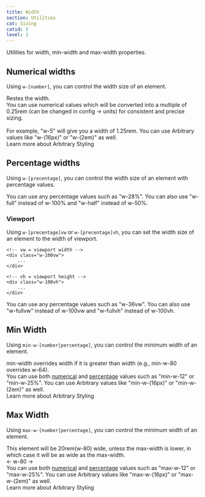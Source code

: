 ```yaml
---
title: Width
section: Utilities
cat: Sizing
catid: 5
level: 1
---
```


Utilities for width, min-width and max-width properties.

## Numerical widths

Using `w-[number]`, you can control the width size of an element.

<utldemo utl="w" :items="['16','32','64','128','auto']" active="16">
    <div class="target-demo h-5 bg-c-primary rounded-md" _="(&.w-auto + div) d-block"></div>
    <div class="h-5 d-none">Restes the width.</div>
</utldemo>

<alert-box type="info">
  <span>
    You can use numerical values which will be converted into a multiple of 0.25rem (can be changed in config → units) for consistent and precise sizing. <br> <br> For example, <span class="text-c-blue font-code">"w-5"</span> will give you a width of 1.25rem.
  </span>
</alert-box>

<s-box color="green:-2">
  <span>
    You can use Arbitrary values like <span class="hl">"w-(16px)"</span> or <span class="hl">"w-(2em)"</span> as well. <br>
    <span class="text-sm text-w-400">Learn more about <nuxt-link to="/docs/guide/arbitrary-styling">Arbitrary Styling</nuxt-link></span>
  </span>
</s-box>

## Percentage widths

Using `w-[precentage]`, you can control the width size of an element with percentage values.

<utldemo utl="w" :items="['25%','33%','50%','66%','75%','100%']" active="25%">
    <div class="p-relative w-full">
        <div class="target-demo h-5 bg-c-primary rounded-md"></div>
        <div class="p-absolute w-full h-5 bg-c-primary[20] top-0 rounded-md"></div>
    </div>
</utldemo>

<alert-box type="info">
  <span>
    You can use any percentage values such as <span class="text-c-blue font-code">"w-28%"</span>.
  </span>
</alert-box>

<alert-box type="info">
  <span>
    You can also use <span class="text-c-blue font-code">"w-full"</span> instead of w-100% and <span class="text-c-blue font-code">"w-half"</span> instead of w-50%.
  </span>
</alert-box>

### Viewport

Using `w-[precentage]vw` or `w-[precentage]vh`, you can set the width size of an element to the width of viewport.

<showcode lang="html">

```
<!-- vw = viewport width -->
<div class="w-100vw">
    ...
</div>

<!-- vh = viewport height -->
<div class="w-100vh">
    ...
</div>
```

</showcode>

<alert-box type="info">
  <span>
    You can use any percentage values such as <span class="text-c-blue font-code">"w-36vw"</span>.
  </span>
</alert-box>
<alert-box type="info">
  <span>
    You can also use <span class="text-c-blue font-code">"w-fullvw"</span> instead of w-100vw and <span class="text-c-blue font-code">"w-fullvh"</span> instead of w-100vh.
  </span>
</alert-box>

## Min Width

Using `min-w-[number|percentage]`, you can control the minimum width of an element.

<utldemo utl="min-w" :items="['64','80']" active="64">
    <div class="target-demo pa-5 w-64 min-h-5 bg-c-primary text-c-white rounded-md">
      min-width overrides width if it is greater than width (e.g., min-w-80 overrides w-64).
    </div>
</utldemo>

<alert-box type="info">
  <span>
    You can use both <a href="#numerical-widths">numerical</a> and <a href="#percentage-widths">percentage</a> values such as <span class="text-c-blue font-code">"min-w-12"</span> or <span class="text-c-blue font-code">"min-w-25%"</span>.
  </span>
</alert-box>

<s-box color="green:-2">
  <span>
    You can use Arbitrary values like <span class="hl">"min-w-(16px)"</span> or <span class="hl">"min-w-(2em)"</span> as well. <br>
    <span class="text-sm text-w-400">Learn more about <nuxt-link to="/docs/guide/arbitrary-styling">Arbitrary Styling</nuxt-link></span>
  </span>
</s-box>

## Max Width

Using `max-w-[number|percentage]`, you can control the minimum width of an element.

<utldemo utl="max-w" :items="['48','64']" active="48" _="(.demo) flex-col h-100">
    <div class="target-demo pa-5 w-80 min-h-5 bg-c-primary text-c-white rounded-md">
        This element will be 20rem(w-80) wide, unless the max-width is lower, in which case it will be as wide as the max-width.
    </div>
    <div class="w-80 h-5 text-a-center bg-c-blue text-c-white rounded-md mt-10">
       ← w-80 →
    </div>
</utldemo>

<alert-box type="info">
  <span>
    You can use both <a href="#numerical-widths">numerical</a> and <a href="#percentage-widths">percentage</a> values such as <span class="text-c-blue font-code">"max-w-12"</span> or <span class="text-c-blue font-code">"max-w-25%"</span>.
  </span>
</alert-box>

<s-box color="green:-2">
  <span>
    You can use Arbitrary values like <span class="hl">"max-w-(16px)"</span> or <span class="hl">"max-w-(2em)"</span> as well. <br>
    <span class="text-sm text-w-400">Learn more about <nuxt-link to="/docs/guide/arbitrary-styling">Arbitrary Styling</nuxt-link></span>
  </span>
</s-box>
